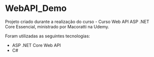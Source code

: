 # WebAPI_Demo
Projeto criado durante a realização do curso - Curso Web API ASP .NET Core Essencial, ministrado por Macoratti na Udemy.

Foram utilizadas as seguintes tecnologias: 
- ASP .NET Core Web API
- C#
